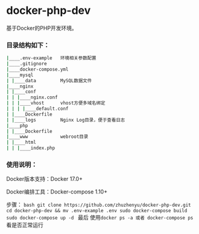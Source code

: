 # docker-php-dev

基于Docker的PHP开发环境。

### 目录结构如下：

```bash
|____.env-example	环境相关参数配置
|____.gitignore
|____docker-compose.yml
|____mysql
| |____data			MySQL数据文件
|____nginx
| |____conf
| | |____nginx.conf
| | |____vhost		vhost方便多域名绑定
| | | |____default.conf
| |____Dockerfile
| |____logs			Nginx Log目录，便于查看日志
|____php
| |____Dockerfile
|____www			webroot目录
| |____html
| | |____index.php
```


### 使用说明：
	
Docker版本支持：Docker 17.0+

Docker编排工具：Docker-compose 1.10+


步骤：
	```bash
	git clone https://github.com/zhuzhenyu/docker-php-dev.git
	cd docker-php-dev && mv .env-example .env
	sudo docker-compose build
	sudo docker-compose up -d
	```
最后
	使用`docker ps -a 或者 docker-compose ps` 看是否正常运行







